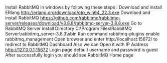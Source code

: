 Install RabbitMQ in windows by following these steps :
Download and install ERlang http://erlang.org/download/otp_win64_22.3.exe
Downlaod and install RabbitMQ https://github.com/rabbitmq/rabbitmq-server/releases/download/v3.8.8/rabbitmq-server-3.8.8.exe
Go to RabbitMQ Server install Directory C:\Program Files\RabbitMQ Server\rabbitmq_server-3.8.3\sbin
Run command rabbitmq-plugins enable rabbitmq_management
Open browser and enter http://localhost:15672/ to redirect to RabbitMQ Dashboard
Also we can Open it with IP Address http://127.0.0.1:15672
Login page default username and password is guest
After successfully login you should see RabbitMQ Home page
